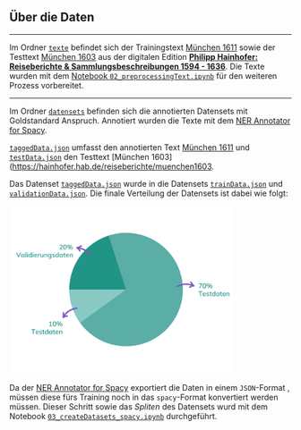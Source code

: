 ## **Über die Daten**
___________________________________________

Im Ordner [`texte`](https://github.com/easyh/NerDH/tree/main/data/texte) befindet sich der Trainingstext [München 1611](https://hainhofer.hab.de/reiseberichte/muenchen1611?v={%22view%22:%22info%22}) sowie der Testtext [München 1603](https://hainhofer.hab.de/reiseberichte/muenchen1603) aus der digitalen Edition [**Philipp Hainhofer: Reiseberichte & Sammlungsbeschreibungen 1594 - 1636**](https://hainhofer.hab.de/). Die Texte wurden mit dem [Notebook `02_preprocessingText.ipynb`](https://github.com/easyh/NerDH/blob/main/notebooks/02_preprocessingText.ipynb) für den weiteren Prozess vorbereitet. 

---

Im Ordner [`datensets`](https://github.com/easyh/NerDH/tree/main/data/datensets) befinden sich die annotierten Datensets mit Goldstandard Anspruch. Annotiert wurden die Texte mit dem [NER Annotator for Spacy](https://tecoholic.github.io/ner-annotator/). 

[`taggedData.json`](https://github.com/easyh/NerDH/blob/main/data/datensets/taggedData.json) umfasst den annotierten Text [München 1611](https://hainhofer.hab.de/reiseberichte/muenchen1611?v={%22view%22:%22info%22})  und [`testData.json`](https://github.com/easyh/NerDH/blob/main/data/datensets/testData.json) den Testtext [München 1603](https://hainhofer.hab.de/reiseberichte/muenchen1603. 


Das Datenset [`taggedData.json`](https://github.com/easyh/NerDH/blob/main/data/datensets/taggedData.json) wurde in die Datensets [`trainData.json`](https://github.com/easyh/NerDH/blob/main/data/datensets/trainData.json) und [`validationData.json`](https://github.com/easyh/NerDH/blob/main/data/datensets/validationData.json). Die finale Verteilung der Datensets ist dabei wie folgt: 

<div>
<img src="../nerdh_tutorial/docs/img/datensets.svg" width="400"/>
</div>

Da der [NER Annotator for Spacy](https://tecoholic.github.io/ner-annotator/) exportiert die Daten in einem `JSON`-Format , müssen diese fürs Training noch in das `spacy`-Format konvertiert werden müssen. Dieser Schritt sowie das *Spliten* des Datensets wurd mit dem Notebook [`03_createDatasets_spacy.ipynb`](https://github.com/easyh/NerDH/blob/main/notebooks/03_createDatasets_spacy.ipynb) durchgeführt.
